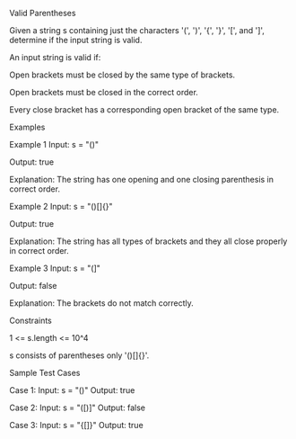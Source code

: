 Valid Parentheses

Given a string s containing just the characters '(', ')', '{', '}', '[', and ']', determine if the input string is valid.

An input string is valid if:

Open brackets must be closed by the same type of brackets.

Open brackets must be closed in the correct order.

Every close bracket has a corresponding open bracket of the same type.

Examples

Example 1
Input:
s = "()"

Output:
true

Explanation:
The string has one opening and one closing parenthesis in correct order.

Example 2
Input:
s = "()[]{}"

Output:
true

Explanation:
The string has all types of brackets and they all close properly in correct order.

Example 3
Input:
s = "(]"

Output:
false

Explanation:
The brackets do not match correctly.

Constraints

1 <= s.length <= 10^4

s consists of parentheses only '()[]{}'.

Sample Test Cases

Case 1:
Input: s = "()"
Output: true

Case 2:
Input: s = "([)]"
Output: false

Case 3:
Input: s = "{[]}"
Output: true
